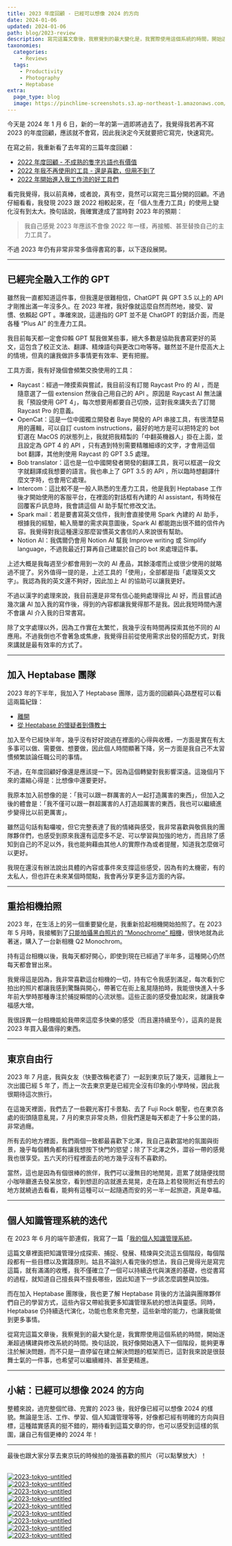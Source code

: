 ```yaml
---
title: 2023 年度回顧 - 已經可以想像 2024 的方向
date: 2024-01-06
updated: 2024-01-06
path: blog/2023-review
description: 寫完這篇文章後，我察覺到的最大變化是，我實際使用這個系統的時間，開始逐漸超過構建與修改系統的時間。換句話說，我好像開始邁入下一個階段，能夠更專注於解決問題，而不只是一直停留在建立解決問題的框架而已，這對我來說是很鼓舞士氣的一件事，也希望可以繼續維持、甚至更精進。
taxonomies:
  categories: 
    - Reviews
  tags: 
    - Productivity
    - Photography
    - Heptabase
extra:
  page_type: blog
  image: https://pinchlime-screenshots.s3.ap-northeast-1.amazonaws.com/P1000459_WzVnnd.webp
---
```


今天是 2024 年 1 月 6 日，新的一年的第一週即將過去了，我覺得我若再不寫 2023 的年度回顧，應該就不會寫，因此我決定今天就要把它寫完，快速寫完。

在寫之前，我重新看了去年寫的三篇年度回顧：

- [2022 年度回顧 - 不成熟的隻字片語也有價值](@/blog/2022-yearly-review.md)
- [2022 年我不再使用的工具 - 還是喜歡，但用不到了](@/blog/2022-tools-i-dont-use-anymore.md)
- [2022 年開始進入我工作流的好工具們](@/blog/2022-tools-started-entering-my-workflows.md)

看完我覺得，我以前真棒，或者說，真有空，竟然可以寫完三篇分開的回顧。不過仔細看看，我發現 2023 跟 2022 相較起來，在「個人生產力工具」的使用上變化沒有到太大。換句話說，我確實達成了當時對 2023 年的預期：

> 我自己感覺 2023 年應該不會像 2022 年一樣，再接觸、甚至替換自己的主力工具了。

不過 2023 年仍有非常非常多值得書寫的事，以下逐段展開。

<!-- more -->

---

## 已經完全融入工作的 GPT

雖然我一直都知道這件事，但我還是很難相信，ChatGPT 與 GPT 3.5 以上的 API 才剛推出滿一年沒多久。在 2023 年裡，我好像就這麼自然而然地，接受、習慣、依賴起 GPT 。準確來說，這邊指的 GPT 並不是 ChatGPT 的對話介面，而是各種 “Plus AI” 的生產力工具。

我目前每天都一定會仰賴 GPT 幫我做某些事，絕大多數是協助我書寫更好的英文，這包含了校正文法、翻譯、精煉語句與更改口吻等等。雖然並不是什麼高大上的情境，但真的讓我做許多事情更有效率、更有把握。

工具方面，我有好幾個會頻繁交換使用的工具：

- Raycast：經過一陣摸索與嘗試，我目前沒有訂閱 Raycast Pro 的 AI ，而是隨意選了一個 extension 然後自己用自己的 API 。原因是 Raycast AI 無法讓我「預設使用 GPT 4」，每次想要用都要自己切換，這對我來講失去了訂閱 Raycast Pro 的意義。
- OpenCat：這是一位中國獨立開發者 Baye 開發的 API 串接工具，有很清楚易用的邏輯，可以自訂 custom instructions，最好的地方是可以把特定的 bot 釘選在 MacOS 的狀態列上，我就把我精製的「中翻英機器人」掛在上面，並且設定為 GPT 4 的 API ，只有遇到特別需要精雕細琢的文字，才會用這個 bot 翻譯，其他則使用 Raycast 的 GPT 3.5 處理。
- Bob translator：這也是一位中國開發者開發的翻譯工具，我可以框選一段文字就翻譯成我想要的語言。我也串上了 GPT 3.5 的 API ，所以臨時想翻譯什麼文字時，也會用它處理。
- Intercom：這比較不是一般人熟悉的生產力工具，他是我到 Heptabase 工作後才開始使用的客服平台，在裡面的對話框有內建的 AI assistant，有時候在回覆客戶訊息時，我會請這個 AI 助手幫忙修改文法。
- Spark mail：若是要書寫英文信件，我則會直接使用 Spark 內建的 AI 助手，根據我的經驗，輸入簡單的需求與意圖後，Spark AI 都能跑出很不錯的信件內容。我覺得對我這種還沒那麼習慣英文書信的人來說很有幫助。
- Notion AI：我偶爾仍會用 Notion AI 幫我 Improve writing 或 Simplify language，不過我最近打算再自己建屬於自己的 bot 來處理這件事。

上述大概是我每週至少都會用到一次的 AI 產品，其餘淺嚐而止或很少使用的就略過不提了。另外值得一提的是，上述工具的「使用」，全部都是指「處理英文文字」。我認為我的英文還不夠好，因此加上 AI 的協助可以讓我更好。

不過以漢字的處理來說，我目前還是非常有信心能夠處理得比 AI 好，而且嘗試過幾次讓 AI 加入我的寫作後，得到的內容都讓我覺得那不是我。因此我短時間內還不會讓 AI 介入我的日常書寫。

除了文字處理以外，因為工作實在太繁忙，我幾乎沒有時間再探索其他不同的 AI 應用。不過我倒也不會著急或焦慮，我覺得目前從使用需求出發的搭配方式，對我來講就是最有效率的方式了。

---

## 加入 Heptabase 團隊

2023 年的下半年，我加入了 Heptabase 團隊，這方面的回顧與心路歷程可以看這兩篇紀錄：

- [離開](@/newsletters/28-exit.md)
- [從 Heptabase 的懷疑者到傳教士](@/newsletters/29-from-a-heptabase-doubter-to-a-missionary.md)

加入至今已經快半年，幾乎沒有好好說過在裡面的心得與收穫，一方面是實在有太多事可以做、需要做、想要做，因此個人時間顯著下降，另一方面是我自己不太習慣頻繁談論任職公司的事情。

不過，在年度回顧好像還是應該提一下。因為這個轉變對我影響深遠。這幾個月下來的濃縮心得是：比想像中還要更好。

我原本加入前想像的是：「我可以跟一群厲害的人一起打造厲害的東西」，但加入之後的體會是：「我不僅可以跟一群超厲害的人打造超厲害的東西，我也可以繼續進步變得比以前更厲害」。

雖然這句話有點囉唆，但它完整表達了我的情緒與感受，我非常喜歡與敬佩我的團隊夥伴們，也感受到原來我還有這麼多不足、可以學習與加強的地方，而且除了感知到自己的不足以外，我也能夠藉由其他人的實際作為或者提醒，知道我怎麼做可以更好。

我現在還沒有辦法說出具體的內容或事件來支撐這些感受，因為有的太機密，有的太私人，但也許在未來某個時間點，我會再分享更多這方面的內容。

---

## 重拾相機拍照

2023 年，在生活上的另一個重要變化是，我重新拾起相機開始拍照了。在 2023 年 5 月時，我接觸到了[只能拍攝黑白照片的 “Monochrome” 相機](@/newsletters/27-camera-that-can-only-take-black-and-white-photos.md)，很快地就為此著迷，購入了一台新相機 Q2 Monochrom。

持有這台相機以後，我每天都好開心，即使到現在已經過了半年多，這種開心仍然每天都會冒出來。

我覺得這是因為，我非常喜歡這台相機的一切，持有它令我感到滿足，每次看到它拍出的照片都讓我感到驚豔與開心，帶著它在街上亂晃隨拍時，我能很快進入十多年前大學時那種專注於捕捉瞬間的心流狀態。這些正面的感受疊加起來，就讓我幸福感大增。

我很訝異一台相機能給我帶來這麼多快樂的感受（而且還持續至今），這真的是我 2023 年買入最值得的東西。

---

## 東京自由行

2023 年 7 月底，我與女友（快要改稱老婆了）一起到東京玩了幾天，這離我上一次出國已經 5 年了，而上一次去東京更是已經完全沒有印象的小學時候，因此我很期待這次旅行。

在這幾天裡面，我們去了一些觀光客打卡景點、去了 Fuji Rock 朝聖，也在東京各處的街頭隨意亂晃，7 月的東京非常炎熱，但我們還是每天都走了十多公里的路，非常過癮。

所有去的地方裡面，我們兩個一致都最喜歡下北澤，我自己喜歡當地的氛圍與街景，幾乎每個轉角都有讓我想按下快門的慾望；除了下北澤之外，澀谷一帶的感覺我也很享受。五六天的行程裡面去的地方幾乎沒有不喜歡的。

當然，這也是因為有個很棒的旅伴，我們可以漫無目的地閒晃，逛累了就隨便找間小咖啡廳進去發呆放空，看到想逛的店就進去晃晃，走在路上若發現附近有想去的地方就繞過去看看，能夠有這種可以一起隨遇而安的另一半一起旅遊，真是幸福。

---

## 個人知識管理系統的迭代

在 2023 年 6 月的端午節連假，我寫了一篇「[我的個人知識管理系統](@/blog/my-personal-knowledge-management-system-2023.md)。

這篇文章裡面把知識管理分成探索、捕捉、發展、精煉與交流這五個階段，每個階段都有一些目標以及實踐原則。姑且不論別人看完後的想法，我自己覺得光是寫完這篇，就有滿滿的收穫，我不僅確立了一個可以持續迭代與演進的基礎，也從書寫的過程，就知道自己擅長與不擅長哪些，因此知道下一步該怎麼調整與加強。

而在加入 Heptabase 團隊後，我也更了解 Heptabase 背後的方法論與團隊夥伴們自己的學習方式，這些內容又帶給我更多知識管理系統的想法與靈感。同時，Heptabase 仍持續迭代演化，功能也愈來愈完整，這些新增的能力，也讓我能做到更多事情。

從寫完這篇文章後，我察覺到的最大變化是，我實際使用這個系統的時間，開始逐漸超過構建與修改系統的時間。換句話說，我好像開始邁入下一個階段，能夠更專注於解決問題，而不只是一直停留在建立解決問題的框架而已，這對我來說是很鼓舞士氣的一件事，也希望可以繼續維持、甚至更精進。

---

## 小結：已經可以想像 2024 的方向

整體來說，過完整個忙碌、充實的 2023 後，我好像已經可以想像 2024 的樣貌。無論是生活、工作、學習、個人知識管理等等，好像都已經有明確的方向與目標，這種踏實感真的挺不錯的，期待看到這篇文章的你，也可以感受到這樣的氛圍，讓自己有個更棒的 2024 年！

---

最後也跟大家分享去東京玩的時候拍的幾張喜歡的照片（可以點擊放大）！

<br>
<a href="https://pinchlime-screenshots.s3.ap-northeast-1.amazonaws.com/P1000420_A7lTdS.webp" data-fancybox data-caption="2023-tokyo-untitled">
  <img src="https://pinchlime-screenshots.s3.ap-northeast-1.amazonaws.com/P1000420_A7lTdS.webp" loading="lazy" alt="2023-tokyo-untitled" align="center" />
</a>
<br>
<a href="https://pinchlime-screenshots.s3.ap-northeast-1.amazonaws.com/P1000448_UOyjau.webp" data-fancybox data-caption="2023-tokyo-untitled">
  <img src="https://pinchlime-screenshots.s3.ap-northeast-1.amazonaws.com/P1000448_UOyjau.webp" loading="lazy" alt="2023-tokyo-untitled" align="center" />
</a>
<br>
<a href="https://pinchlime-screenshots.s3.ap-northeast-1.amazonaws.com/P1000503_Py3jrq.webp" data-fancybox data-caption="2023-tokyo-untitled">
  <img src="https://pinchlime-screenshots.s3.ap-northeast-1.amazonaws.com/P1000503_Py3jrq.webp" loading="lazy" alt="2023-tokyo-untitled" align="center" />
</a>
<br>
<a href="https://pinchlime-screenshots.s3.ap-northeast-1.amazonaws.com/P1000511_H51OZ9.webp" data-fancybox data-caption="2023-tokyo-untitled">
  <img src="https://pinchlime-screenshots.s3.ap-northeast-1.amazonaws.com/P1000511_H51OZ9.webp" loading="lazy" alt="2023-tokyo-untitled" align="center" />
</a>
<br>
<a href="https://pinchlime-screenshots.s3.ap-northeast-1.amazonaws.com/P1000499_qM6w8r.webp" data-fancybox data-caption="2023-tokyo-untitled">
  <img src="https://pinchlime-screenshots.s3.ap-northeast-1.amazonaws.com/P1000499_qM6w8r.webp" loading="lazy" alt="2023-tokyo-untitled" align="center" />
</a>
<br>
<a href="https://pinchlime-screenshots.s3.ap-northeast-1.amazonaws.com/P1000559_aElW4K.webp" data-fancybox data-caption="2023-tokyo-untitled">
  <img src="https://pinchlime-screenshots.s3.ap-northeast-1.amazonaws.com/P1000559_aElW4K.webp" loading="lazy" alt="2023-tokyo-untitled" align="center" />
</a>
<br>
<a href="https://pinchlime-screenshots.s3.ap-northeast-1.amazonaws.com/P1000556_pNo9MR.webp" data-fancybox data-caption="2023-tokyo-untitled">
  <img src="https://pinchlime-screenshots.s3.ap-northeast-1.amazonaws.com/P1000556_pNo9MR.webp" loading="lazy" alt="2023-tokyo-untitled" align="center" />
</a>
<br>
<a href="https://pinchlime-screenshots.s3.ap-northeast-1.amazonaws.com/P1000561_3EbFxh.webp" data-fancybox data-caption="2023-tokyo-untitled">
  <img src="https://pinchlime-screenshots.s3.ap-northeast-1.amazonaws.com/P1000561_3EbFxh.webp" loading="lazy" alt="2023-tokyo-untitled" align="center" />
</a>
<br>
<a href="https://pinchlime-screenshots.s3.ap-northeast-1.amazonaws.com/P1000459_WzVnnd.webp" data-fancybox data-caption="2023-tokyo-untitled">
  <img src="https://pinchlime-screenshots.s3.ap-northeast-1.amazonaws.com/P1000459_WzVnnd.webp" loading="lazy" alt="2023-tokyo-untitled" align="center" />
</a>